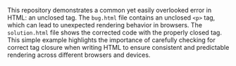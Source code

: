 This repository demonstrates a common yet easily overlooked error in HTML: an unclosed tag.  The `bug.html` file contains an unclosed `<p>` tag, which can lead to unexpected rendering behavior in browsers.  The `solution.html` file shows the corrected code with the properly closed tag. This simple example highlights the importance of carefully checking for correct tag closure when writing HTML to ensure consistent and predictable rendering across different browsers and devices.